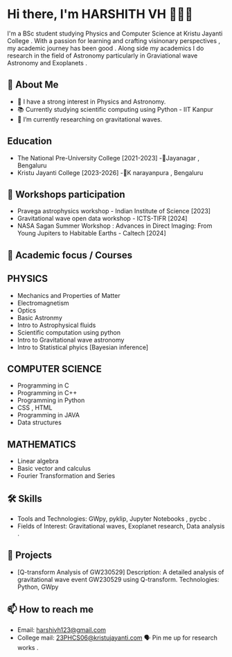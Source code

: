 # Hi there, I'm HARSHITH VH 🙋🏽‍♂️
I'm a BSc student studying Physics and Computer Science at Kristu Jayanti College . 
With a passion for learning and crafting visinonary perspectives , my academic journey has been good . Along side my academics I do research in the field of Astronomy particularly in Graviational wave Astronomy and Exoplanets .

## 🚀 About Me
- 🌌 I have a strong interest in Physics and Astronomy.
- 📚 Currently studying scientific computing using Python - IIT Kanpur 
- 🔭 I’m currently researching on gravitational waves.

## Education 
- The National Pre-University College [2021-2023]
  -📍Jayanagar , Bengaluru
- Kristu Jayanti College [2023-2026]
  -📍K narayanpura , Bengaluru 

## 📜 Workshops participation 
- Pravega astrophysics workshop - Indian Institute of Science [2023]
- Gravitational wave open data workshop - ICTS-TIFR [2024]
- NASA Sagan Summer Workshop : Advances in Direct Imaging: From Young Jupiters to Habitable Earths - Caltech [2024]

## 📆 Academic focus / Courses 
## PHYSICS 
- Mechanics and Properties of Matter
- Electromagnetism
- Optics 
- Basic Astronmy 
- Intro to Astrophysical fluids
- Scientific computation using python
- Intro to Gravitational wave astronomy
- Intro to Statistical phyics [Bayesian inference]

## COMPUTER SCIENCE
- Programming in C
- Programming in C++
- Programming in Python
- CSS , HTML
- Programming in JAVA
- Data structures 

## MATHEMATICS
- Linear algebra
- Basic vector and calculus
- Fourier Transformation and Series

## 🛠️ Skills
- Tools and Technologies:  GWpy, pyklip, Jupyter Notebooks , pycbc .
- Fields of Interest: Gravitational waves, Exoplanet research, Data analysis .

## 📝 Projects
  - [Q-transform Analysis of GW230529]
    Description: A detailed analysis of gravitational wave event GW230529 using Q-transform.
    Technologies: Python, GWpy
  
  ## 📫 How to reach me
- Email: harshivh123@gmail.com
- College mail:  23PHCS06@kristujayanti.com
🗣️ Pin me up for research works .

